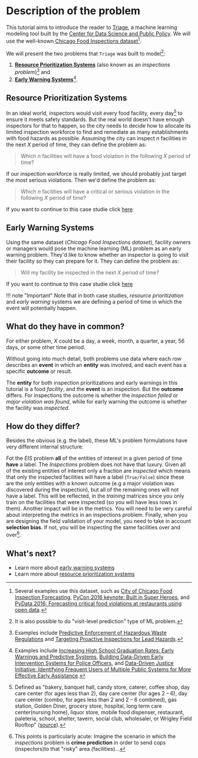 # Description of the problem

This tutorial aims to introduce the reader to
[Triage](https://github.com/dssg/triage), a machine learning modeling
tool built by the [Center for Data Science and Public
Policy](https://dsapp.uchicago.edu). We will use the well-known
[Chicago Food Inspections
dataset](https://data.cityofchicago.org/Health-Human-Services/Food-Inspections/4ijn-s7e5)[^1].

We will present the two problems that `Triage` was built to model[^2]:

1.  [**Resource Prioritization Systems**](inspections.md) (also known as an *inspections problem*)[^3] and
2.  [**Early Warning Systems**](eis.md)[^4].


## Resource Prioritization Systems

In an ideal world, inspectors would visit every food
facility, every day[^5] to ensure it meets safety standards. But the
real world doesn't have enough inspectors for that to happen, so the
city needs to decide how to allocate its limited inspection workforce
to find and remediate as many establishments with food hazards as
possible. Assuming the city can inspect $n$ facilities in the next
$X$ period of time, they can define the problem as:

> Which $n$ facilities will have a food violation in the following $X$ period of time?

If our inspection workforce is really limited, we should probably just
target the most serious violations. Then we'd define the problem as:

> Which $n$ facilities will have a critical or serious violation in the following $X$ period of time?

If you want to continue to this case studie click [here](inspections.md)

## Early Warning Systems

Using the same dataset (*Chicago Food Inspections dataset*), facility
owners or managers would pose the
machine learning (ML) problem as an early warning problem. They'd like
to know whether an inspector is going to visit their facility so they
can prepare for it. They can define the problem as:

> Will my facility be inspected in the next $X$ period of time?

If you want to continue to this case studie click [here](eis.md)

!!! note "Important"
    Note that in both case studies, *resource prioritization* and
    *early warning* systems we are defining a period of time in which
    the event will potentially happen.


## What do they have in common?

For either problem, $X$ could be a day, a week, month, a quarter, a
year, 56 days, or some other time period.

Without going into much detail, both problems use data where each row
describes an **event** in which an **entity** was involved, and each
event has a specific **outcome** or result.

The **entity** for both inspection prioritizations and early warnings
in this tutorial is a food *facility*, and the **event** is an
inspection. But the **outcome** differs. For inspections the outcome
is whether the *inspection failed* or *major violation was found*, while for early
warning the outcome is whether the facility was *inspected*.

## How do they differ?

Besides the obvious (e.g. the label), these ML's problem formulations have
very different internal structure:

Fot the *EIS* problem **all** of the entities of interest in a given
period of time **have** a label. The *Inspections* problem does not
have that luxury. Given all of the existing entities of interest only a
fraction are *inspected* which means that only the inspected
facilities will have a label (`True/False`) since these are the only
entities with a known outcome (e.g a major violation was discovered
during the inspection), but all of the remaining ones
will not have a label. This
will be reflected, in the *training* matrices since you only
train on the facilities that were inspected (so you will have less
rows in them). Another impact will be in the metrics. You will need to be
very careful about interpreting the metrics in an inspections
problem. Finally, when you are designing the field validation of your
model, you need to take in account **selection bias**. If not, you
will be inspecting the same facilities over and over[^6].


## What's next?

- Learn more about [early warning systems](eis.md)
- Learn more about [resource prioritization systems](inspections.md)


[^1]: Several examples use this dataset, such as [City of Chicago Food Inspection Forecasting](https://chicago.github.io/food-inspections-evaluation/), [PyCon 2016 keynote: Built in Super Heroes](https://youtu.be/lyDLAutA88s), and [PyData 2016: Forecasting critical food violations at restaurants using open data](https://youtu.be/1dKonIT-Yak).

[^2]: It is also possible to do "visit-level prediction" type of ML problem.

[^3]: Examples include [Predictive Enforcement of Hazardous Waste Regulations](http://dsapp.uchicago.edu/projects/environment/) and [Targeting Proactive Inspections for Lead Hazards](http://dsapp.uchicago.edu/projects/health/lead-prevention/).

[^4]: Examples include [Increasing High School Graduation Rates: Early Warnings and Predictive Systems](http://dsapp.uchicago.edu/projects/education/), [Building Data-Driven Early Intervention Systems for Police Officers](http://dsapp.uchicago.edu/projects/public-safety/police-eis/), and [Data-Driven Justice Initiative: Identifying Frequent Users of Multiple Public Systems for More Effective Early Assistance](http://dsapp.uchicago.edu/projects/criminal-justice/data-driven-justice-initiative/).

[^5]: Defined as "bakery, banquet hall, candy store, caterer, coffee shop, day care center (for ages less than 2), day care center (for ages 2 – 6), day care center (combo, for ages less than 2 and 2 – 6 combined), gas station, Golden Diner, grocery store, hospital, long term care center(nursing home), liquor store, mobile food dispenser, restaurant, paleteria, school, shelter, tavern, social club, wholesaler, or Wrigley Field Rooftop" ([source](https://data.cityofchicago.org/api/views/4ijn-s7e5/files/O9cwLJ4wvxQJ2MirxkNzAUCCMQiM31DMzRkckMsKlxc?download=true&filename=foodinspections_description.pdf)).

[^6]:This points is particularly acute: Imagine the scenario in which the *inspections* problem is **crime prediction** in order to send cops (inspectors)to that "risky" area (facilities)&#x2026;
